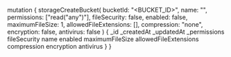 mutation {
    storageCreateBucket(
        bucketId: "<BUCKET_ID>",
        name: "<NAME>",
        permissions: ["read("any")"],
        fileSecurity: false,
        enabled: false,
        maximumFileSize: 1,
        allowedFileExtensions: [],
        compression: "none",
        encryption: false,
        antivirus: false
    ) {
        _id
        _createdAt
        _updatedAt
        _permissions
        fileSecurity
        name
        enabled
        maximumFileSize
        allowedFileExtensions
        compression
        encryption
        antivirus
    }
}
